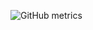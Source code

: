 <!-- 
### Hi there 👋

### Get in touch 📫

- On [LinkedIn](linkedin.com/in/kaustubh-joshi-5432b4111)


**elpidaguy/elpidaguy** is a ✨ _special_ ✨ repository because its `README.md` (this file) appears on your GitHub profile.

Here are some ideas to get you started:

- 🔭 I’m currently working on ...
- 🌱 I’m currently learning ...
- 👯 I’m looking to collaborate on ...
- 🤔 I’m looking for help with ...
- 💬 Ask me about ...
- 📫 How to reach me: ...
- 😄 Pronouns: ...
- ⚡ Fun fact: ...
-->

![GitHub metrics](https://metrics.lecoq.io/elpidaguy?isocalendar=1&languages=1&followup=1&languages.ignored=html%2C%20css%2C%20Rich%20Text%20Format&isocalendar.duration=full-year&config.timezone=Asia%2FCalcutta)
